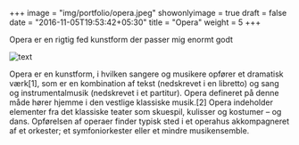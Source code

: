 +++
image = "img/portfolio/opera.jpeg"
showonlyimage = true
draft = false
date = "2016-11-05T19:53:42+05:30"
title = "Opera"
weight = 5
+++

Opera er en rigtig fed kunstform der passer mig enormt godt<!--more-->

![text](/img/portfolio/no.jpg)

Opera er en kunstform, i hvilken sangere og musikere opfører et dramatisk værk[1], som er en kombination af tekst (nedskrevet i en libretto) og sang og instrumentalmusik (nedskrevet i et partitur). Opera defineret på denne måde hører hjemme i den vestlige klassiske musik.[2] Opera indeholder elementer fra det klassiske teater som skuespil, kulisser og kostumer – og dans. Opførelsen af operaer finder typisk sted i et operahus akkompagneret af et orkester; et symfoniorkester eller et mindre musikensemble.



